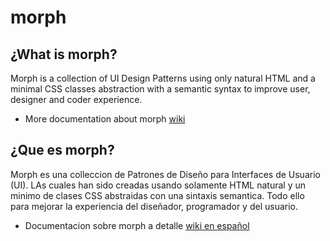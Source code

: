 # morph

## ¿What is morph?

Morph is a collection of UI Design Patterns using only natural HTML and a minimal CSS classes abstraction with a semantic syntax to improve user, designer and coder experience.

- More documentation about morph [wiki](https://github.com/techfano/morph/wiki/About-Morph)

## ¿Que es morph? 

Morph es una colleccion de Patrones de Diseño para Interfaces de Usuario (UI). LAs cuales han sido creadas usando solamente HTML natural y un minimo de clases CSS abstraidas con una sintaxis semantica. Todo ello para mejorar la experiencia del diseñador, programador y del usuario.

- Documentacion sobre morph a detalle [wiki en español](https://github.com/techfano/morph/wiki/Pronto-en-espa%C3%B1ol)
